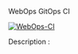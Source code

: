 WebOps GitOps CI

[![WebOps-CI](https://github.com/korbah/drupal/actions/workflows/docker-image.yml/badge.svg)](https://github.com/korbah/drupal/actions/workflows/docker-image.yml)

Description :

